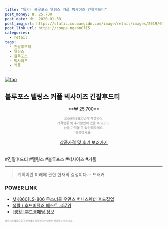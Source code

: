 ```yaml
--- 
title: "특가! 블루포스 텔링스 커플 빅사이즈 긴팔후드티" 
post_money: ₩. 25,700 
post_date: dt. 2020.01.30 
post_img_url: https://static.coupangcdn.com/image/retail/images/2019/07/17/15/2/092b720d-f413-4643-a1f8-ea5c515e396d.jpg 
post_link_url: https://coupa.ng/bnGfI5 
categories: 
  - retail 
tags: 
  - 긴팔후드티 
  - 텔링스 
  - 블루포스 
  - 빅사이즈 
  - 커플 
--- 
```

[![foo](https://static.coupangcdn.com/image/retail/images/2019/07/17/15/2/092b720d-f413-4643-a1f8-ea5c515e396d.jpg)](https://coupa.ng/bnGfI5) 

## 블루포스 텔링스 커플 빅사이즈 긴팔후드티 
<p style="text-align: center;">**₩ 25,700**</p> 
<p style="text-align: center;"><span style="color: #898c8f; font-family: Georgia,Times,serif; font-size: 0.75em;">2020년01월30일에 작성되어, <br>가격변동 및 추가할인이 있을 수 있으니,<br> 상품 가격을 꼭!확인해주세요.<br>행복하세요~</span> 
</p>	 
<div markdown="0" style="text-align: center;"><a href="https://coupa.ng/bnGfI5" class="btn btn--success">상품가격 및 후기 보러가기</a></div> 
<br><br> 
  #긴팔후드티 #텔링스 #블루포스 #빅사이즈 #커플 
<hr> 

> 계획이란 미래에 관한 현재의 결정이다. - 드래커 


### POWER LINK

* <a href="https://blog.naver.com/fasyy4321/221785975578" target="_blank">MK8601LS-806 무스너클 우먼스 버니스웨터 후드집업</a>
* <a href="https://blog.naver.com/santokki14/221778356449" target="_blank">생활 / 후드머플러 베스트 ~57위</a>
* <a href="https://blog.naver.com/fasyy4321/221761300391" target="_blank"> [생활] 후드롱패딩 정보 </a>

<span style="color: #898c8f; font-family: Georgia,Times,serif; font-size: 0.55em;">파트너스활동으로 작성자에게 일정액의 커미션이 제공될수 있습니다.</span> 
